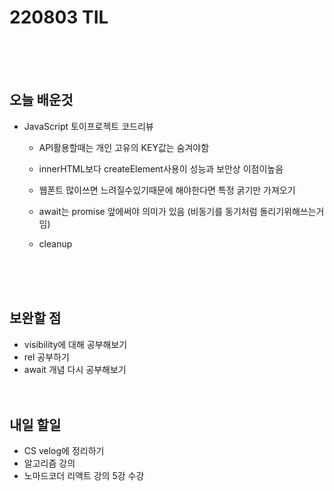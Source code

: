 # 220803 TIL

<br /><br /><br />

## 오늘 배운것

- JavaScript 토이프로젝트 코드리뷰

  - API활용할때는 개인 고유의 KEY값는 숨겨야함
  - innerHTML보다 createElement사용이 성능과 보안상 이점이높음
  - 웹폰트 많이쓰면 느려질수있기때문에 해야한다면 특정 굵기만 가져오기
  - await는 promise 앞에써야 의미가 있음 (비동기를 동기처럼 돌리기위해쓰는거임)
  - cleanup

    <br /><br /><br />

## 보완할 점

- visibility에 대해 공부해보기
- rel 공부하기
- await 개념 다시 공부해보기
  <br /><br /><br />

## 내일 할일

- CS velog에 정리하기
- 알고리즘 강의
- 노마드코더 리액트 강의 5강 수강
